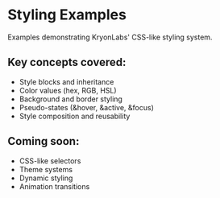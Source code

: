 # Styling Examples

Examples demonstrating KryonLabs' CSS-like styling system.

## Key concepts covered:

- Style blocks and inheritance
- Color values (hex, RGB, HSL)
- Background and border styling
- Pseudo-states (&hover, &active, &focus)
- Style composition and reusability

## Coming soon:
- CSS-like selectors
- Theme systems
- Dynamic styling
- Animation transitions